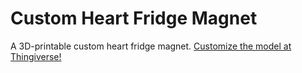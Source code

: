 # Custom Heart Fridge Magnet

A 3D-printable custom heart fridge magnet. [Customize the model at Thingiverse!](https://www.thingiverse.com/thing:4896647)
